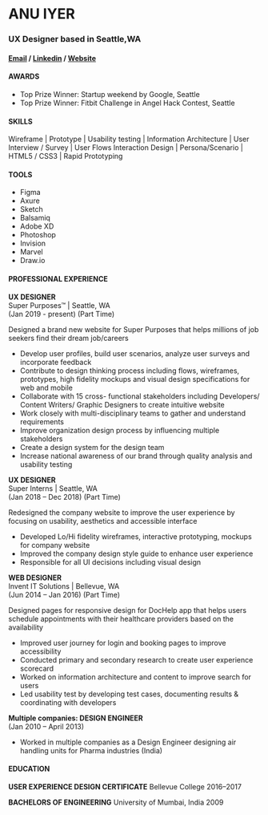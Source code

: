 
# ANU IYER
### UX Designer based in Seattle,WA
#### [Email](anubechem@gmail.com) / [Linkedin](https://www.linkedin.com/in/anu-iyer) / [Website](https://anuportfolio.wixsite.com/mysite)

#### AWARDS
- Top Prize Winner: Startup weekend by Google, Seattle
- Top Prize Winner: Fitbit Challenge in Angel Hack Contest, Seattle

#### SKILLS
Wireframe | Prototype | Usability testing | Information Architecture | User Interview / Survey | User Flows
Interaction Design | Persona/Scenario | HTML5 / CSS3 | Rapid Prototyping

#### TOOLS
- Figma
- Axure
- Sketch
- Balsamiq
- Adobe XD
- Photoshop
- Invision
- Marvel
- Draw.io

#### PROFESSIONAL EXPERIENCE

**UX DESIGNER** <br>
Super Purposes™ | Seattle, WA <br>
(Jan 2019 - present) (Part Time)

Designed a brand new website for Super Purposes that helps millions of job seekers find their dream job/careers  
- Develop user profiles, build user scenarios, analyze user surveys and incorporate feedback
- Contribute to design thinking process including flows, wireframes, prototypes, high fidelity mockups and visual design specifications for web and mobile
- Collaborate with 15 cross- functional stakeholders including Developers/ Content Writers/ Graphic Designers to create intuitive website	
- Work closely with multi-disciplinary teams to gather and understand requirements
- Improve organization design process by influencing multiple stakeholders
- Create a design system for the design team  
- Increase national awareness of our brand through quality analysis and usability testing

**UX DESIGNER** <br>
Super Interns | Seattle, WA <br>
(Jan 2018 – Dec 2018) (Part Time)

Redesigned the company website to improve the user experience by focusing on usability, aesthetics and accessible interface
-	Developed Lo/Hi fidelity wireframes, interactive prototyping, mockups for company website
- Improved the company design style guide to enhance user experience 
-	Responsible for all UI decisions including visual design


**WEB DESIGNER** <br>
Invent IT Solutions | Bellevue, WA <br>
(Jun 2014 – Jan 2016) (Part Time)

Designed pages for responsive design for DocHelp app that helps users schedule appointments with their healthcare providers based on the availability
- Improved user journey for login and booking pages to improve accessibility
- Conducted primary and secondary research to create user experience scorecard 
-	Worked on information architecture and content to improve search for users 
-	Led usability test by developing test cases, documenting results & coordinating with developers


**Multiple companies: DESIGN ENGINEER** <br>
(Jan 2010 – April 2013)

- Worked in multiple companies as a Design Engineer designing air handling units for Pharma industries (India)


#### EDUCATION 
**USER EXPERIENCE DESIGN CERTIFICATE**
Bellevue College
2016–2017

**BACHELORS OF ENGINEERING** 
University of Mumbai, India
2009




